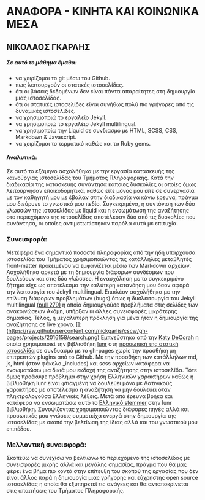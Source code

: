 # ΑΝΑΦΟΡΑ - ΚΙΝΗΤΑ ΚΑΙ ΚΟΙΝΩΝΙΚΑ ΜΕΣΑ 
## ΝΙΚΟΛΑΟΣ ΓΚΑΡΛΗΣ
##### Σε αυτό το μάθημα έμαθα:
- να χειρίζομαι το git μέσω του Github.
- πως λειτουργούν οι στατικές ιστοσελίδες.
- ότι οι βάσεις δεδομένων δεν είναι πάντα απαραίτητες στη δημιουργία μιας ιστοσελίδας.
- ότι οι στατικές ιστοσελίδες είναι συνήθως πολύ πιο γρήγορες από τις δυναμικές ιστοσελίδες.
- να χρησιμοποιώ το εργαλείο Jekyll.
- να χρησιμοποιώ το εργαλέιο Jekyll multilingual.
- να χρησιμοποίω την Liquid σε συνδιασμό με HTML, SCSS, CSS, Markdown & Javascript.
- να χειρίζομαι το τερματικό καθώς και τα Ruby gems.

#### Αναλυτικά:
Σε αυτό το εξάμηνο ασχολήθηκα με την εργασία κατασκευής της καινούργιας ιστοσελίδας του Τμήματος Πληροφορικής. Κατά την διαδικασία της κατασκευής συνάντησα κάποιες δυσκολίες οι οποίες όμως λειτούργησαν εποικοδομητικά, καθώς είτε μόνος μου είτε σε συνεργασία με τον καθηγητή μου με έβαλαν στην διαδικασία να κάνω έρευνα, πράγμα μου διεύρυνε το γνωστικό μου πεδίο. Συγκεκριμένα, η συντόνιση των δύο γλωσσών της ιστοσελίδας με liquid και η ενσωμάτωση της αναζήτησης στο περιεχόμενο της ιστοσελίδας αποτέλεσαν δύο από τις δυσκολίες που συνάντησα, οι οποίες αντιμετωπίστηκαν παρόλα αυτά με επιτυχία.

### Συνεισφορά:
Μετέφερα ένα σημαντικό ποσοστό πληροφορίας από την ήδη υπάρχουσα ιστοσελίδα του Τμήματος χρησιμοποιώντας τις κατάλληλες μεταβλητές front-matter προκειμένου να εμφανίζεται μέσω των Markdown αρχείων. Ασχολήθηκα αρκετά με τη δημιουργία διάφορων συνδέσμων που δουλεύουν και στις δύο γλώσσες. Η ενασχόληση με το συγκεκριμένο ζήτημα είχε ως αποτέλεσμα την καλύτερη κατανόηση μου όσον αφορά την λειτουργία του Jekyll multilingual. Επιπλέον ασχολήθηκα με την επίλυση διάφορων προβλημάτων (bugs) όπως η δυσλειτουργία του Jekyll multilingual [(pull 279)](https://github.com/ioniodi/site1/pull/279) η οποία δημιουργούσε προβλήματα στις σελίδες των ανακοινώσεων Ακόμη, υπήρξαν κι άλλες συνεισφορές μικρότερης σημασίας. Τέλος, η μεγαλύτερη πρόκληση για μένα ήταν η δημιουργία της αναζήτησης σε live χρόνο. []:(https://raw.githubusercontent.com/nickgarlis/cscw/gh-pages/projects/2016158/search.png) Εμπνεύστηκα από την [Katy DeCorah](https://github.com/katydecorah) η οποία χρησιμοποιεί την βιβλιοθήκη [lunr](https://github.com/olivernn/lunr.js/) στη [προσωπική της στατική ιστοσελίδα](https://github.com/katydecorah/katydecorah.github.io) σε συνδυασμό με το gh-pages χωρίς την προσθήκη μη επιτρεπτών plugins από το Github. Με την προσθήκη των κατάλληλων md, js, html (στον φάκελο _includes) και scss αρχείων κατάφερα να ενσωματώσω μια δικιά μου εκδοχή της αναζήτησης στην ιστοσελίδα. Τότε όμως προέκυψε πρόβλημα στην χρήση Ελληνικών χαρακτήρων καθώς η βιβλιοθήκη lunr είναι φτιαγμένη να δουλεύει μόνο με Λατινικούς χαρακτήρες με αποτέλεσμα η αναζήτηση να μην δουλεύει όταν πληκτρολογούσα Ελληνικές λέξεις. Μετά από έρευνα βρήκα και κατάφερα να ενσωματώσω αυτό το [Eλληνικό stemmer](https://github.com/Apmats/greekstemmerjs) στην lunr βιβλιοθήκη. Συνοψίζοντας χρησιμοποιώντας διάφορες πηγές αλλά και προσωπικές μου γνώσεις συμμετείχα ενεργά στην δημιουργία της ιστοσελίδας με σκοπό την βελτίωση της ίδιας αλλά και του γνωστικού μου επιπέδου.

### Μελλοντική συνεισφορά:
Σκοπεύω να συνεχίσω να βελτιώνω το περιεχόμενο της ιστοσελίδας με συνεισφορές μικρής αλλά και μεγάλης σημασίας, πράγμα που θα μας φέρει ένα βήμα πιο κοντά στην επίτευξη του σκοπού της εργασίας που δεν είναι άλλος παρά η δημιουργία μιας γρήγορης και εύχρηστης open source ιστοσελίδας η οποία θα εξυπηρετεί τις ανάγκες και θα ανταποκρίνεται στις απαιτήσεις του Τμήματος Πληροφορικής.
 
